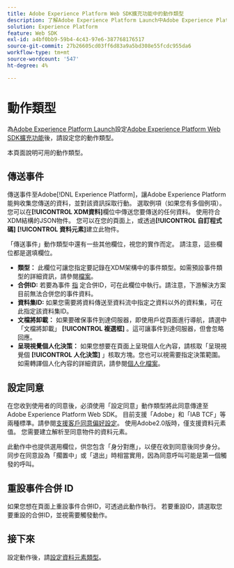 ```yaml
---
title: Adobe Experience Platform Web SDK擴充功能中的動作類型
description: 了解Adobe Experience Platform Launch中Adobe Experience Platform Web SDK擴充功能提供的不同動作類型。
solution: Experience Platform
feature: Web SDK
exl-id: a4bf0bb9-59b4-4c43-97e6-387768176517
source-git-commit: 27b26605cd03ff6d83a9a5bd308e55fcdc955da6
workflow-type: tm+mt
source-wordcount: '547'
ht-degree: 4%

---
```


# 動作類型

為[Adobe Experience Platform Launch](https://experienceleague.adobe.com/docs/launch.html)設定[Adobe Experience Platform Web SDK擴充功能](web-sdk-extension-configuration.md)後，請設定您的動作類型。

本頁面說明可用的動作類型。

## 傳送事件

傳送事件至Adobe[!DNL Experience Platform]，讓Adobe Experience Platform能夠收集您傳送的資料，並對該資訊採取行動。 選取例項（如果您有多個例項）。 您可以在&#x200B;**[!UICONTROL XDM資料]**&#x200B;欄位中傳送您要傳送的任何資料。 使用符合XDM結構的JSON物件。 您可以在您的頁面上，或透過&#x200B;**[!UICONTROL 自訂程式碼]** **[!UICONTROL 資料元素]**&#x200B;建立此物件。

「傳送事件」動作類型中還有一些其他欄位，視您的實作而定。 請注意，這些欄位都是選填欄位。

- **類型：** 此欄位可讓您指定要記錄在XDM架構中的事件類型。如需預設事件類型的詳細資訊，請參閱[檔案](https://experienceleague.adobe.com/docs/experience-platform/edge/fundamentals/tracking-events.html?lang=en#using-the-sendbeacon-api)。
- **合併ID:** 若要為事件 [指](https://experienceleague.adobe.com/docs/experience-platform/edge/fundamentals/merging-event-data.html?lang=en#fundamentals) 定合併ID，可在此欄位中執行。請注意，下游解決方案目前無法合併您的事件資料。
- **資料集ID:** 如果您需要將資料傳送至資料流中指定之資料以外的資料集，可在此指定該資料集ID。
- **文檔將卸載：** 如果要確保事件到達伺服器，即使用戶從頁面進行導航，請選中「文檔將卸載」 **[!UICONTROL 複選框]** 。這可讓事件到達伺服器，但會忽略回應。
- **呈現視覺個人化決策：** 如果您想要在頁面上呈現個人化內容，請核取「呈現視覺個 **[!UICONTROL 人化決策]** 」核取方塊。您也可以視需要指定決策範圍。 如需轉譯個人化內容的詳細資訊，請參閱[個人化檔案](https://experienceleague.adobe.com/docs/experience-platform/edge/personalization/rendering-personalization-content.html?lang=en#automatically-rendering-content)。

## 設定同意

在您收到使用者的同意後，必須使用「設定同意」動作類型將此同意傳達至Adobe Experience Platform Web SDK。 目前支援「Adobe」和「IAB TCF」等兩種標準。請參閱[支援客戶同意偏好設定](../consent/supporting-consent.md)。 使用Adobe2.0版時，僅支援資料元素值。 您需要建立解析至同意物件的資料元素。

此動作中也提供選用欄位，供您包含「身分對應」，以便在收到同意後同步身分。 同步在同意設為「擱置中」或「退出」時相當實用，因為同意呼叫可能是第一個觸發的呼叫。

## 重設事件合併 ID

如果您想在頁面上重設事件合併ID，可透過此動作執行。 若要重設ID，請選取您要重設的合併ID，並視需要觸發動作。

## 接下來

設定動作後，請[設定資料元素類型](data-element-types.md)。

